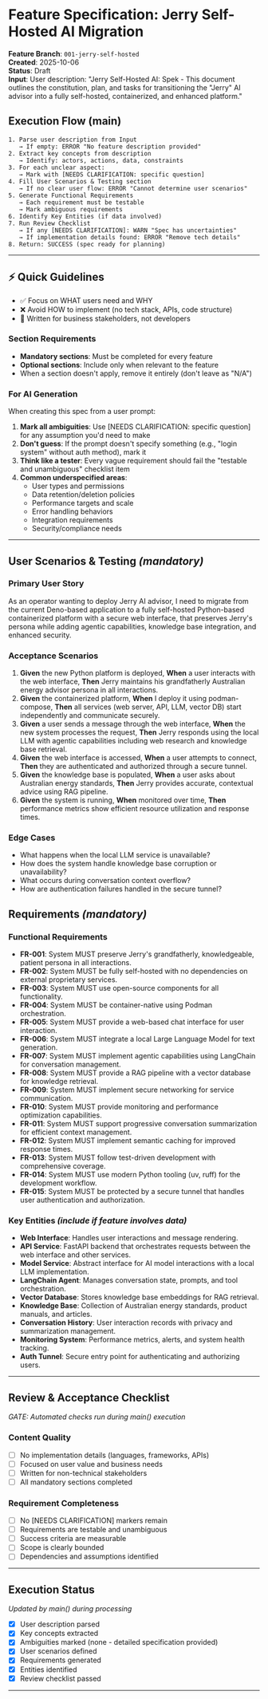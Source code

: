 # Feature Specification: Jerry Self-Hosted AI Migration

**Feature Branch**: `001-jerry-self-hosted`  
**Created**: 2025-10-06  
**Status**: Draft  
**Input**: User description: "Jerry Self-Hosted AI: Spek - This document outlines the constitution, plan, and tasks for transitioning the "Jerry" AI advisor into a fully self-hosted, containerized, and enhanced platform."

## Execution Flow (main)
```
1. Parse user description from Input
   → If empty: ERROR "No feature description provided"
2. Extract key concepts from description
   → Identify: actors, actions, data, constraints
3. For each unclear aspect:
   → Mark with [NEEDS CLARIFICATION: specific question]
4. Fill User Scenarios & Testing section
   → If no clear user flow: ERROR "Cannot determine user scenarios"
5. Generate Functional Requirements
   → Each requirement must be testable
   → Mark ambiguous requirements
6. Identify Key Entities (if data involved)
7. Run Review Checklist
   → If any [NEEDS CLARIFICATION]: WARN "Spec has uncertainties"
   → If implementation details found: ERROR "Remove tech details"
8. Return: SUCCESS (spec ready for planning)
```

---

## ⚡ Quick Guidelines
- ✅ Focus on WHAT users need and WHY
- ❌ Avoid HOW to implement (no tech stack, APIs, code structure)
- 👥 Written for business stakeholders, not developers

### Section Requirements
- **Mandatory sections**: Must be completed for every feature
- **Optional sections**: Include only when relevant to the feature
- When a section doesn't apply, remove it entirely (don't leave as "N/A")

### For AI Generation
When creating this spec from a user prompt:
1. **Mark all ambiguities**: Use [NEEDS CLARIFICATION: specific question] for any assumption you'd need to make
2. **Don't guess**: If the prompt doesn't specify something (e.g., "login system" without auth method), mark it
3. **Think like a tester**: Every vague requirement should fail the "testable and unambiguous" checklist item
4. **Common underspecified areas**:
   - User types and permissions
   - Data retention/deletion policies  
   - Performance targets and scale
   - Error handling behaviors
   - Integration requirements
   - Security/compliance needs

---

## User Scenarios & Testing *(mandatory)*

### Primary User Story
As an operator wanting to deploy Jerry AI advisor, I need to migrate from the current Deno-based application to a fully self-hosted Python-based containerized platform with a secure web interface, that preserves Jerry's persona while adding agentic capabilities, knowledge base integration, and enhanced security.

### Acceptance Scenarios
1. **Given** the new Python platform is deployed, **When** a user interacts with the web interface, **Then** Jerry maintains his grandfatherly Australian energy advisor persona in all interactions.
2. **Given** the containerized platform, **When** I deploy it using podman-compose, **Then** all services (web server, API, LLM, vector DB) start independently and communicate securely.
3. **Given** a user sends a message through the web interface, **When** the new system processes the request, **Then** Jerry responds using the local LLM with agentic capabilities including web research and knowledge base retrieval.
4. **Given** the web interface is accessed, **When** a user attempts to connect, **Then** they are authenticated and authorized through a secure tunnel.
5. **Given** the knowledge base is populated, **When** a user asks about Australian energy standards, **Then** Jerry provides accurate, contextual advice using RAG pipeline.
6. **Given** the system is running, **When** monitored over time, **Then** performance metrics show efficient resource utilization and response times.

### Edge Cases
- What happens when the local LLM service is unavailable?
- How does the system handle knowledge base corruption or unavailability?
- What occurs during conversation context overflow?
- How are authentication failures handled in the secure tunnel?

## Requirements *(mandatory)*

### Functional Requirements
- **FR-001**: System MUST preserve Jerry's grandfatherly, knowledgeable, patient persona in all interactions.
- **FR-002**: System MUST be fully self-hosted with no dependencies on external proprietary services.
- **FR-003**: System MUST use open-source components for all functionality.
- **FR-004**: System MUST be container-native using Podman orchestration.
- **FR-005**: System MUST provide a web-based chat interface for user interaction.
- **FR-006**: System MUST integrate a local Large Language Model for text generation.
- **FR-007**: System MUST implement agentic capabilities using LangChain for conversation management.
- **FR-008**: System MUST provide a RAG pipeline with a vector database for knowledge retrieval.
- **FR-009**: System MUST implement secure networking for service communication.
- **FR-010**: System MUST provide monitoring and performance optimization capabilities.
- **FR-011**: System MUST support progressive conversation summarization for efficient context management.
- **FR-012**: System MUST implement semantic caching for improved response times.
- **FR-013**: System MUST follow test-driven development with comprehensive coverage.
- **FR-014**: System MUST use modern Python tooling (uv, ruff) for the development workflow.
- **FR-015**: System MUST be protected by a secure tunnel that handles user authentication and authorization.

### Key Entities *(include if feature involves data)*
- **Web Interface**: Handles user interactions and message rendering.
- **API Service**: FastAPI backend that orchestrates requests between the web interface and other services.
- **Model Service**: Abstract interface for AI model interactions with a local LLM implementation.
- **LangChain Agent**: Manages conversation state, prompts, and tool orchestration.
- **Vector Database**: Stores knowledge base embeddings for RAG retrieval.
- **Knowledge Base**: Collection of Australian energy standards, product manuals, and articles.
- **Conversation History**: User interaction records with privacy and summarization management.
- **Monitoring System**: Performance metrics, alerts, and system health tracking.
- **Auth Tunnel**: Secure entry point for authenticating and authorizing users.

---

## Review & Acceptance Checklist
*GATE: Automated checks run during main() execution*

### Content Quality
- [ ] No implementation details (languages, frameworks, APIs)
- [ ] Focused on user value and business needs
- [ ] Written for non-technical stakeholders
- [ ] All mandatory sections completed

### Requirement Completeness
- [ ] No [NEEDS CLARIFICATION] markers remain
- [ ] Requirements are testable and unambiguous  
- [ ] Success criteria are measurable
- [ ] Scope is clearly bounded
- [ ] Dependencies and assumptions identified

---

## Execution Status
*Updated by main() during processing*

- [x] User description parsed
- [x] Key concepts extracted  
- [x] Ambiguities marked (none - detailed specification provided)
- [x] User scenarios defined
- [x] Requirements generated
- [x] Entities identified
- [x] Review checklist passed

---
